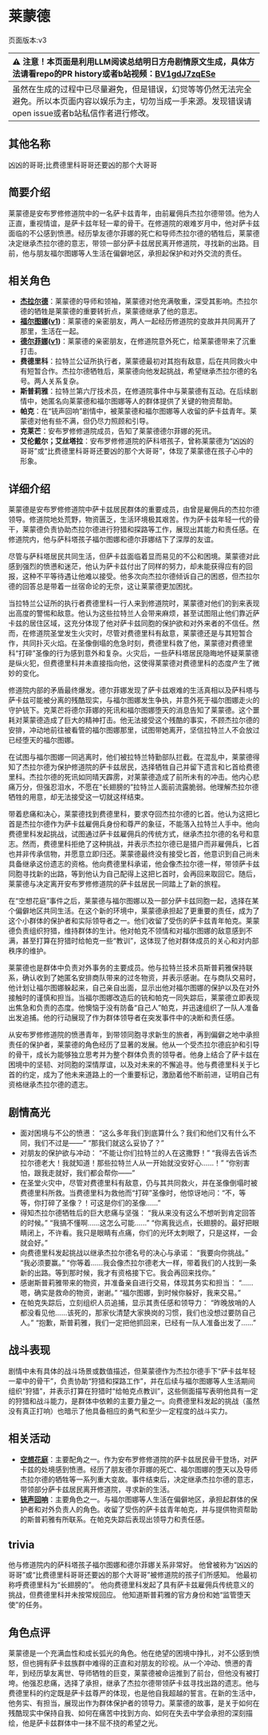 # 莱蒙德
页面版本:v3
 

| :warning: 注意！本页面是利用LLM阅读总结明日方舟剧情原文生成，具体方法请看repo的PR history或者b站视频：[BV1gdJ7zqESe](https://www.bilibili.com/video/BV1gdJ7zqESe/)         |
|:----------------------------|
| 虽然在生成的过程中已尽量避免，但是错误，幻觉等等仍然无法完全避免。所以本页面内容以娱乐为主，切勿当成一手来源。发现错误请open issue或者b站私信作者进行修改。|



## 其他名称
凶凶的哥哥;比费德里科哥哥还要凶的那个大哥哥
## 简要介绍
莱蒙德是安布罗修修道院中的一名萨卡兹青年，由前雇佣兵杰拉尔德带领。他为人正直，重视情谊，是萨卡兹年轻一辈的骨干。在修道院的艰难岁月中，他对萨卡兹面临的不公感到愤懑。经历挚友德尔菲娜的死亡和导师杰拉尔德的牺牲后，莱蒙德决定继承杰拉尔德的意志，带领一部分萨卡兹居民离开修道院，寻找新的出路。目前，他与朋友福尔图娜等人生活在偏僻地区，承担起保护和对外交流的责任。
## 相关角色
-   **[杰拉尔德](extended_char_jie_la_er_de.md)**：莱蒙德的导师和领袖，莱蒙德对他充满敬重，深受其影响。杰拉尔德的牺牲是莱蒙德的重要转折点，莱蒙德继承了他的意志。
-   **[福尔图娜](extended_char_fu_er_tu_na.md)([v1](../chars/extended_char_fu_er_tu_na.md))**：莱蒙德的亲密朋友，两人一起经历修道院的变故并共同离开了那里，生活在一起。
-   **[德尔菲娜](extended_char_de_er_fei_na.md)([v1](../chars/extended_char_de_er_fei_na.md))**：莱蒙德的亲密朋友，在修道院意外死亡，给莱蒙德带来了沉重打击。
-   **费德里科**：拉特兰公证所执行者，莱蒙德最初对其抱有敌意，后在共同救火中有短暂合作。杰拉尔德牺牲后，莱蒙德向他发起挑战，希望继承杰拉尔德的名号。两人关系复杂。
-   **斯普莉雅**：拉特兰第六厅技术员，在修道院事件中与莱蒙德有互动。在后续剧情中，她匿名向莱蒙德和福尔图娜等人的群体提供了关键的物资帮助。
-   **帕克**：在“铳声回响”剧情中，被莱蒙德和福尔图娜等人收留的萨卡兹青年。莱蒙德对他有些不满，但仍尽力照顾和引导。
-   **克莱芒**：安布罗修修道院成员，告知了莱蒙德德尔菲娜的死讯。
-   **艾伦戴尔；艾丝塔拉**：安布罗修修道院的萨科塔孩子，曾称莱蒙德为“凶凶的哥哥”或“比费德里科哥哥还要凶的那个大哥哥”，体现了莱蒙德在孩子心中的形象。
## 详细介绍
莱蒙德是安布罗修修道院中萨卡兹居民群体的重要成员，由曾是雇佣兵的杰拉尔德领导。修道院地处荒野，物资匮乏，生活环境极其艰苦。作为萨卡兹年轻一代的骨干，莱蒙德负责协助杰拉尔德进行狩猎和探路等工作，展现出其能力和责任感。在修道院内，他与萨科塔孩子福尔图娜和德尔菲娜结下了深厚的友谊。

尽管与萨科塔居民共同生活，但萨卡兹面临着显而易见的不公和困境。莱蒙德对此感到强烈的愤懑和迷茫，他认为萨卡兹付出了同样的努力，却未能获得应有的回报，这种不平等待遇让他难以接受。他多次向杰拉尔德倾诉自己的困惑，但杰拉尔德的回答总是带着一丝宿命论的无奈，这让莱蒙德更加困扰。

当拉特兰公证所的执行者费德里科一行人来到修道院时，莱蒙德对他们的到来表现出高度的警惕和敌意。他认为这些拉特兰人会带来麻烦，甚至试图阻止他们靠近萨卡兹的居住区域，这充分体现了他对萨卡兹同胞的保护欲和对外来者的不信任。然而，在修道院圣堂发生火灾时，尽管对费德里科有敌意，莱蒙德还是与其短暂合作，共同扑灭火焰。在圣像倒塌的危急时刻，费德里科救了他，莱蒙德对费德里科“打碎”圣像的行为感到意外和复杂。火灾后，一些萨科塔居民隐晦地怀疑莱蒙德是纵火犯，但费德里科并未直接指向他，这使得莱蒙德对费德里科的态度产生了微妙的变化。

修道院内部的矛盾最终爆发。德尔菲娜发现了萨卡兹艰难的生活真相以及萨科塔与萨卡兹可能被分离的残酷现实，与福尔图娜发生争执，并意外死于福尔图娜走火的守护铳下。克莱芒将德尔菲娜的死讯和福尔图娜堕天的消息告知了莱蒙德。这个噩耗对莱蒙德造成了巨大的精神打击。他无法接受这个残酷的事实，不顾杰拉尔德的安排，冲动地前往被看管的福尔图娜那里，试图带她离开，坚信拉特兰人不会放过已经堕天的福尔图娜。

在试图与福尔图娜一同逃离时，他们被拉特兰特勤部队拦截。在混乱中，莱蒙德得知了杰拉尔德为保护修道院的萨卡兹居民，选择牺牲自己并留下遗言和匕首给费德里科。杰拉尔德的死讯如同晴天霹雳，对莱蒙德造成了前所未有的冲击。他内心悲痛万分，但强忍泪水，不愿在“长翅膀的”拉特兰人面前流露脆弱。他理解杰拉尔德牺牲的用意，却无法接受这一切就这样结束。

带着悲痛和决心，莱蒙德找到费德里科，要求夺回杰拉尔德的匕首。他认为这把匕首是杰拉尔德作为萨卡兹雇佣兵身份和尊严的象征，不能落入拉特兰人手中。他向费德里科发起挑战，试图通过萨卡兹雇佣兵的传统方式，继承杰拉尔德的名号和意志。然而，费德里科拒绝了这种挑战，并表示杰拉尔德已是猎户而非雇佣兵，匕首也并非传承信物，并愿意立即归还。莱蒙德最终没有接受匕首，他意识到自己尚未具备继承这份遗志的资格。他向费德里科承诺，他会像杰拉尔德一样，带领萨卡兹同胞寻找新的出路，等到他认为自己配得上这把匕首时，会再回来取回它。随后，莱蒙德与决定离开安布罗修修道院的萨卡兹居民一同踏上了新的旅程。

在“空想花庭”事件之后，莱蒙德与福尔图娜以及一部分萨卡兹同胞一起，选择在某个偏僻地区共同生活。在这个新的环境中，莱蒙德承担起了更重要的责任，成为了这个小群体的保护者和实际领导者之一。他们收留了受伤的萨卡兹青年帕克。莱蒙德负责组织狩猎，维持群体的生计。他对帕克不领情和对福尔图娜的敌意感到不满，甚至打算在狩猎时给帕克一些“教训”，这体现了他对群体成员的关心和对内部秩序的维护。

莱蒙德也是群体中负责对外事务的主要成员。他与拉特兰技术员斯普莉雅保持联系，确认收到了她匿名安排商队带来的过冬物资，并表示感谢。在与商队交易时，他计划让福尔图娜躲起来，自己亲自出面，显示出他对福尔图娜的保护以及在对外接触时的谨慎和担当。当福尔图娜改造后的铳和帕克一同失踪后，莱蒙德立即表现出焦急和负责的态度。他懊恼于没有防备“自己人”帕克，并迅速组织了一队人准备出发追捕。他的行动展现了作为群体领导者在突发事件中的决断和责任感。

从安布罗修修道院的愤懑青年，到带领同胞寻求新生的旅者，再到偏僻之地中承担责任的保护者，莱蒙德的角色经历了显著的发展。他从一个受杰拉尔德庇护和引导的骨干，成长为能够独立思考并为整个群体负责的领导者。他身上结合了萨卡兹在困境中的坚韧、对同胞的深情厚谊，以及对未来的不懈追寻。他与费德里科关于匕首的约定，成为了他未来道路上的一个重要标记，激励着他不断前进，证明自己有资格继承杰拉尔德的遗志。
## 剧情高光
*   面对困境与不公的愤懑：
    “这么多年我们到底算什么？我们和他们又有什么不同，我们不过是——”
    “那我们就这么妥协了？”
*   对朋友的保护欲与冲动：
    “不能让你们拉特兰的人在这撒野！”
    “我得去告诉杰拉尔德老大！我就知道！那些拉特兰人从一开始就没安好心......！”
    “你别害怕，跟我走就好，我们都会帮你——”
*   在圣堂火灾中，尽管对费德里科有敌意，仍与其共同救火，并在圣像倒塌时被费德里科所救。当费德里科为救他而“打碎”圣像时，他惊讶地问：“不，等等，你打碎了圣像？！可这是你们的圣像......”
*   得知杰拉尔德牺牲后的巨大悲痛与坚强：
    “我从来没有这么不想听到肯定回答的时候。”
    “我搞不懂啊......这怎么可能......”
    “你离我远点，长翅膀的。最好把眼睛闭上，不许看。我只是眼睛有点痛，你们的光环太刺眼了，只是这样，一会就会好。”
*   向费德里科发起挑战以继承杰拉尔德名号的决心与承诺：
    “我要向你挑战。”
    “我必须要赢。”
    “你等着......我会像杰拉尔德老大一样，带着我们的人找到一条新的出路。等到那时候，我才有资格接下它。我会再回来找你。”
*   感谢斯普莉雅带来的物资，并准备亲自进行交易，体现其务实和担当：
    “......嗯，确实是救命的物资，谢谢。”
    “福尔图娜，到时候你躲好，我来交易。”
*   在帕克失踪后，立刻组织人员追捕，显示其责任感和领导力：
    “昨晚放哨的人都没看见他......该死的，那家伙清楚大家换岗的习惯，我们也没想过要防自己人。”
    “抱歉，斯普莉雅，我们一定把他抓回来，已经有一队人准备出发了......”
## 战斗表现
剧情中未有具体的战斗场景或数值描述，但莱蒙德作为杰拉尔德手下“萨卡兹年轻一辈中的骨干”，负责协助“狩猎和探路工作”，并在后续与福尔图娜等人生活期间组织“狩猎”，并表示打算在狩猎时“给帕克点教训”，这些侧面描写表明他具有一定的狩猎和战斗能力，是群体中依赖的主要力量之一。向费德里科发起的挑战（虽然没有真正打响）也暗示了他具备相应的勇气和至少一定程度的战斗实力。
## 相关活动
-   **[空想花庭](../stories/act26side.md)**：主要配角之一。作为安布罗修修道院的萨卡兹居民骨干登场，对萨卡兹的处境感到愤懑。经历了朋友德尔菲娜的死亡、福尔图娜的堕天以及导师杰拉尔德的牺牲等一系列重大变故。事件结束后，决定继承杰拉尔德的意志，带领部分萨卡兹居民离开修道院，寻求新的生活。
-   **[铳声回响](../stories/story_spuria_set_1.md)**：主要角色之一。与福尔图娜等人生活在偏僻地区，承担起群体的保护者和对外负责人的角色。收留了受伤的萨卡兹青年帕克，并与提供物资帮助的斯普莉雅有所联系。在帕克失踪后表现出领导力和责任感。
## trivia
他与修道院内的萨科塔孩子福尔图娜和德尔菲娜关系非常好。
他曾被称为“凶凶的哥哥”或“比费德里科哥哥还要凶的那个大哥哥”被修道院的孩子们所感知。
他最初称呼费德里科为“长翅膀的”。
他向费德里科发起了具有萨卡兹雇佣兵传统意义的挑战，但费德里科并未按常规回应。
他知道斯普莉雅的官方身份和她“监管堕天使”的任务。
## 角色点评
莱蒙德是一个充满血性和成长弧光的角色。他在绝望的困境中挣扎，对不公感到愤怒，但也拥有萨卡兹族群中难得的正直和对朋友的珍视。从一个冲动、愤懑的青年，到经历挚友离世、导师牺牲的巨变，莱蒙德被命运推到了前台，但他没有被打垮。他强忍悲痛，选择了承担，继承了杰拉尔德带领萨卡兹寻找出路的遗志。他与费德里科的约定既是萨卡兹尊严的体现，也是他自我超越的誓言。在新的生活中，他务实、有担当，展现出作为群体保护者的领导力。莱蒙德的故事，是关于如何在残酷现实中保持自我、如何在痛苦中找到方向、如何在失去中学会承担的深刻描绘，他是萨卡兹群体中一抹不屈不挠的希望之光。